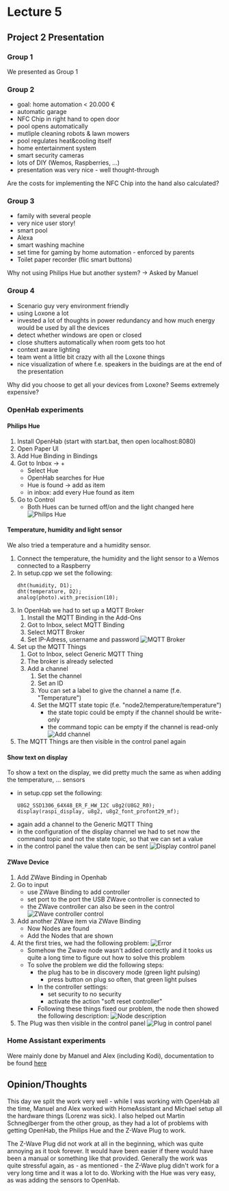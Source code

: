 # Lecture 5
## Project 2 Presentation
### Group 1
We presented as Group 1

### Group 2
- goal: home automation < 20.000 €
- automatic garage
- NFC Chip in right hand to open door
- pool opens automatically
- mutliple cleaning robots & lawn mowers
- pool regulates heat&cooling itself
- home entertainment system
- smart security cameras
- lots of DIY (Wemos, Raspberries, ...)
- presentation was very nice - well thought-through

Are the costs for implementing the NFC Chip into the hand also calculated?

### Group 3
- family with several people
- very nice user story!
- smart pool
- Alexa
- smart washing machine
- set time for gaming by home automation - enforced by parents
- Toilet paper recorder (flic smart buttons)

Why not using Philips Hue but another system? -> Asked by Manuel

### Group 4
- Scenario guy very environment friendly
- using Loxone a lot
- invested a lot of thoughts in power redundancy and how much energy would be used by all the devices
- detect whether windows are open or closed
- close shutters automatically when room gets too hot
- context aware lighting
- team went a little bit crazy with all the Loxone things
- nice visualization of where f.e. speakers in the buidings are at the end of the presentation

Why did you choose to get all your devices from Loxone? Seems extremely expensive?

### OpenHab experiments
#### Philips Hue
1. Install OpenHab (start with start.bat, then open localhost:8080)
2. Open Paper UI
3. Add Hue Binding in Bindings
4. Got to Inbox -> +
    - Select Hue
    - OpenHab searches for Hue
    - Hue is found -> add as item
    - in inbox: add every Hue found as item
5. Go to Control
    - Both Hues can be turned off/on and the light changed here
    ![Philips Hue](./images/openhab_hue_control.PNG)

#### Temperature, humidity and light sensor
We also tried a temperature and a humidity sensor.
1. Connect the temperature, the humidity and the light sensor to a Wemos connected to a Raspberry
2. In setup.cpp we set the following:
    ```
    dht(humidity, D1); 
    dht(temperature, D2); 
    analog(photo).with_precision(10);
    ```
3. In OpenHab we had to set up a MQTT Broker
    1. Install the MQTT Binding in the Add-Ons
    2. Got to Inbox, select MQTT Binding
    3. Select MQTT Broker
    4. Set IP-Adress, username and password
    ![MQTT Broker](./images/mqtt_broker.PNG)
4. Set up the MQTT Things
    1. Got to Inbox, select Generic MQTT Thing
    2. The broker is already selected
    3. Add a channel
        1. Set the channel
        2. Set an ID
        3. You can set a label to give the channel a name (f.e. "Temperature")
        4. Set the MQTT state topic (f.e. "node2/temperature/temperature")
            - the state topic could be empty if the channel should be write-only
            - the command topic can be empty if the channel is read-only
    ![Add channel](./images/temperature_openhab_2.PNG)
5. The MQTT Things are then visible in the control panel again

#### Show text on display
To show a text on the display, we did pretty much the same as when adding the temperature, ... sensors
- in setup.cpp set the following:
    ```
    U8G2_SSD1306_64X48_ER_F_HW_I2C u8g2(U8G2_R0);
    display(raspi_display, u8g2, u8g2_font_profont29_mf);
    ```
- again add a channel to the Generic MQTT Thing
- in the configuration of the display channel we had to set now the command topic and not the state topic, so that we can set a value
- in the control panel the value then can be sent
![Display control panel](./images/raspberry_pi_final.PNG)


#### ZWave Device
1. Add ZWave Binding in Openhab
2. Go to input
    - use ZWave Binding to add controller
    - set port to the port the USB ZWave controller is connected to
    - the ZWave controller can also be seen in the control
    ![ZWave controller control](./images/z-wave-1.PNG)
3. Add another ZWave item via ZWave Binding
    - Now Nodes are found
    - Add the Nodes that are shown
4. At the first tries, we had the following problem:
![Error](./images/zwave_unknown_problem.PNG)
    - Somehow the Zwave node wasn't added correctly and it tooks us quite a long time to figure out how to solve this problem
    - To solve the problem we did the following steps:
        - the plug has to be in discovery mode (green light pulsing)
            - press button on plug so often, that green light pulses
        - In the controller settings:
            - set security to no security
            - activate the action "soft reset controller"
        - Following these things fixed our problem, the node then showed the following description:
        ![Node description](./images/z_wave_node_recognized.PNG)
5. The Plug was then visible in the control panel
    ![Plug in control panel](./images/zwave_node_final.PNG)

### Home Assistant experiments
Were mainly done by Manuel and Alex (including Kodi), documentation to be found [here](../../Lecture%20Manuel/Lecture%205/ReadMe.md)

## Opinion/Thoughts
This day we split the work very well - while I was working with OpenHab all the time, Manuel and Alex worked with HomeAssistant and Michael setup all the hardware things (Lorenz was sick). I also helped out Martin Schneglberger from the other group, as they had a lot of problems with getting OpenHab, the Philips Hue and the Z-Wave Plug to work.

The Z-Wave Plug did not work at all in the beginning, which was quite annoying as it took forever. It would have been easier if there would have been a manual or something like that provided. Generally the work was quite stressful again, as - as mentioned - the Z-Wave plug didn't work for a very long time and it was a lot to do. Working with the Hue was very easy, as was adding the sensors to OpenHab.
